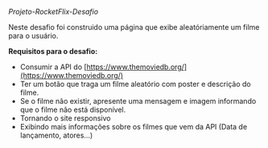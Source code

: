 *Projeto-RocketFlix-Desafio*


Neste desafio foi construido uma página que exibe aleatóriamente um filme para o usuário. 

**Requisitos para o desafio:**

- Consumir a API do [https://www.themoviedb.org/](https://www.themoviedb.org/)
- Ter um botão que traga um filme aleatório com poster e descrição do filme.
- Se o filme não existir, apresente uma mensagem e imagem informando que o filme não está disponível.
- Tornando o site responsivo
- Exibindo mais informações sobre os filmes que vem da API (Data de lançamento, atores...)

